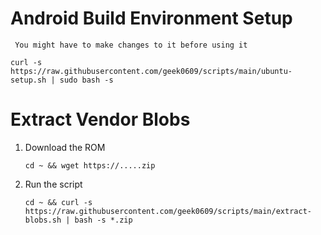# Android Build Environment Setup 

``` You might have to make changes to it before using it```

```Shell
curl -s https://raw.githubusercontent.com/geek0609/scripts/main/ubuntu-setup.sh | sudo bash -s
```

# Extract Vendor Blobs

1. Download the ROM

    ```Shell
    cd ~ && wget https://.....zip
    ```
2. Run the script 
    ```Shell
    cd ~ && curl -s https://raw.githubusercontent.com/geek0609/scripts/main/extract-blobs.sh | bash -s *.zip
    ```